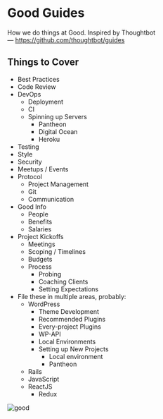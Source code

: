 # Good Guides
How we do things at Good. Inspired by Thoughtbot — https://github.com/thoughtbot/guides

## Things to Cover
* Best Practices
* Code Review
* DevOps
	* Deployment
	* CI
	* Spinning up Servers
		* Pantheon
		* Digital Ocean
		* Heroku
* Testing
* Style
* Security
* Meetups / Events
* Protocol
	* Project Management
	* Git
	* Communication
* Good Info
	* People
	* Benefits
	* Salaries
* Project Kickoffs
	* Meetings
	* Scoping / Timelines
	* Budgets
	* Process
		* Probing
		* Coaching Clients
		* Setting Expectations
* File these in multiple areas, probably:
	* WordPress
		* Theme Development
		* Recommended Plugins
		* Every-project Plugins
		* WP-API
		* Local Environments
		* Setting up New Projects
			* Local environment
			* Pantheon
	* Rails
	* JavaScript
	* ReactJS
		* Redux

![good](http://builtbygood.co/img/logo.png)